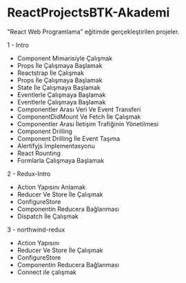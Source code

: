 # ReactProjectsBTK-Akademi
"React Web Programlama" eğitimde gerçekleştirilen projeler.

1 - Intro 
- Component Mimarisiyle Çalışmak
- Props İle Çalışmaya Başlamak
- Reactstrap İle Çalışmak
- Props İle Çalışmaya Başlamak
- State İle Çalışmaya Başlamak
- Eventlerle Çalışmaya Başlamak
- Eventlerle Çalışmaya Başlamak
- Componentler Arası Veri Ve Event Transferi
- ComponentDidMount Ve Fetch İle Çalışmak
- Componentler Arası İletişim Trafiğinin Yönetilmesi
- Component Drilling
- Component Drilling İle Event Taşıma
- Alertifyjs İmplementasyonu
- React Rounting
- Formlarla Çalışmaya Başlamak

2 - Redux-Intro
- Action Yapısını Anlamak
- Reducer Ve Store İle Çalışmak
- ConfigureStore
- Componentin Reducera Bağlanması
- Dispatch İle Çalışmak

3 - northwind-redux

- Action Yapısını
- Reducer Ve Store İle Çalışmak
- ConfigureStore
- Componentin Reducera Bağlanması
- Connect ile çalışmak
